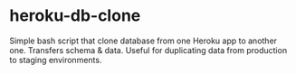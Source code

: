 # heroku-db-clone
Simple bash script that clone database from one Heroku app to another one. Transfers schema &amp; data. Useful for duplicating data from production to staging environments. 
